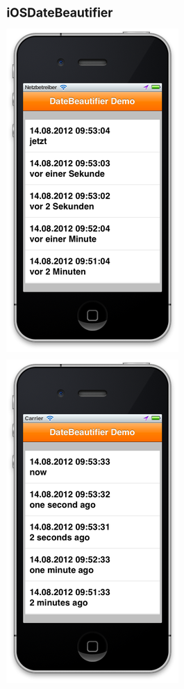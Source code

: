 iOSDateBeautifier
=================

![screenshot](https://github.com/thedelmann/iOSDateBeautifier/raw/master/screenshot1.png)

![screenshot](https://github.com/thedelmann/iOSDateBeautifier/raw/master/screenshot2.png)


